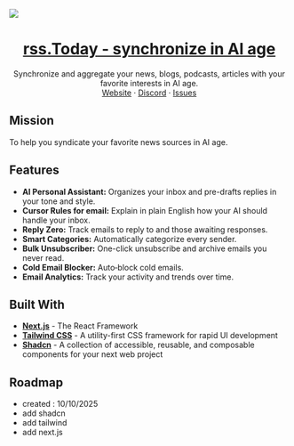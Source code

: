 
[![](apps/web/app/logo-image.png)](https://rss.today)

<p align="center">
  <a href="https://rss.today">
    <h1 align="center">rss.Today - synchronize in AI age</h1>
  </a>
  <p align="center">
    Synchronize and aggregate your news, blogs, podcasts, articles with your favorite interests in AI age.
    <br />
    <a href="https://rss.today">Website</a>
    ·
    <a href="https://rss.today/discord">Discord</a>
    ·
    <a href="https://github.com/rssToday/rss.Today-website/issues">Issues</a>
  </p>
</p>


## Mission

To help you syndicate your favorite news sources in AI age.

## Features

- **AI Personal Assistant:** Organizes your inbox and pre-drafts replies in your tone and style.
- **Cursor Rules for email:** Explain in plain English how your AI should handle your inbox.
- **Reply Zero:** Track emails to reply to and those awaiting responses.
- **Smart Categories:** Automatically categorize every sender.
- **Bulk Unsubscriber:** One-click unsubscribe and archive emails you never read.
- **Cold Email Blocker:** Auto‑block cold emails.
- **Email Analytics:** Track your activity and trends over time.

## Built With

- **[Next.js](https://nextjs.org/)** - The React Framework
- **[Tailwind CSS](https://tailwindcss.com/)** - A utility-first CSS framework for rapid UI development
- **[Shadcn](https://shadcn.com/)** - A collection of accessible, reusable, and composable components for your next web project

## Roadmap

- created : 10/10/2025
- add shadcn
- add tailwind
- add next.js


